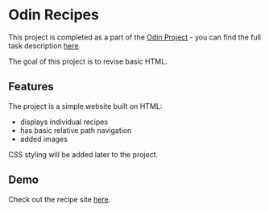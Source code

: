 # Odin Recipes

This project is completed as a part of the [Odin Project](https://www.theodinproject.com/) - you can find the full task description [here](https://www.theodinproject.com/lessons/foundations-recipes).

The goal of this project is to revise basic HTML. 

## Features

The project is a simple website built on HTML:
 - displays individual recipes
 - has basic relative path navigation
 - added images

 CSS styling will be added later to the project.

 ## Demo
 Check out the recipe site [here](https://juhana-peltomaa.github.io/odin-recipes/).